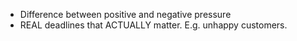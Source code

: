 * Difference between positive and negative pressure
* REAL deadlines that ACTUALLY matter. E.g. unhappy customers. 
